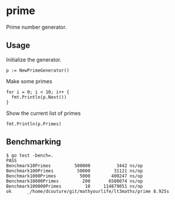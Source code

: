 # prime

Prime number generator.

## Usage

Initialize the generator.

```golang
p := NewPrimeGenerator()
```

Make some primes

```golang
for i = 0; i < 10; i++ {
  fmt.Println(p.Next())
}
```

Show the current list of primes

```golang
fmt.Println(p.Primes)
```

## Benchmarking

```
$ go test -bench=.
PASS
Benchmark10Primes         500000          3442 ns/op
Benchmark100Primes         50000         31121 ns/op
Benchmark1000Primes         5000        400247 ns/op
Benchmark10000Primes         200       6500074 ns/op
Benchmark100000Primes         10     114879051 ns/op
ok      _/home/dcouture/git/mathyourlife/lt3maths/prime 8.925s
```